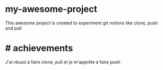 # my-awesome-project
This awesome project is created to experiment git notions like clone, push and pull
# # achievements
J'ai réussi à faire clone, pull et je m'apprête à faire push